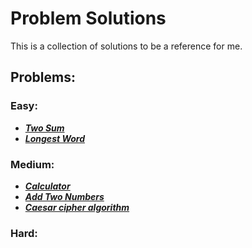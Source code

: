 # Problem Solutions

This is a collection of solutions to be a reference for me.
## Problems:
### Easy:
* [**_Two Sum_**](https://github.com/HazimAbuShihab/Problems-solving/tree/master/Two%20Sum)
* [**_Longest Word_**]()

### Medium:
* [**_Calculator_**](https://github.com/HazimAbuShihab/Problems-solving/tree/master/Calculator)
* [**_Add Two Numbers_**](https://github.com/HazimAbuShihab/Problems-solving/tree/master/Add%20Two%20Numbers)
* [**_Caesar cipher algorithm_**]()

### Hard: